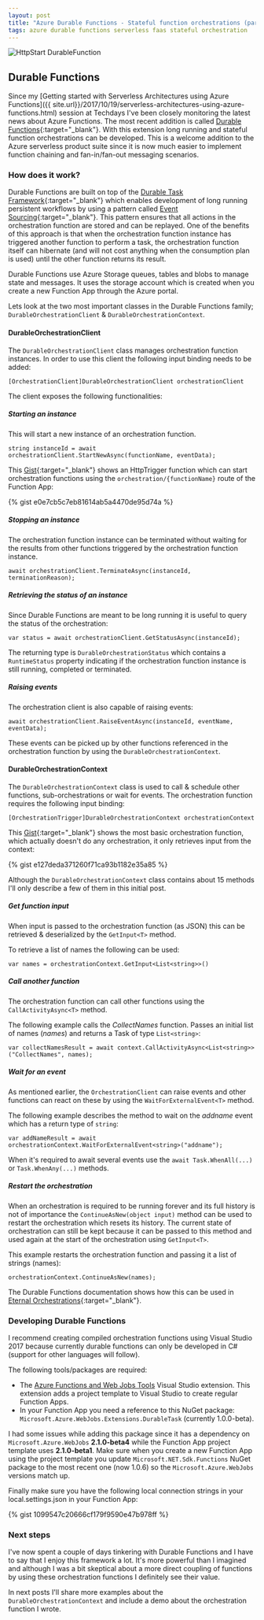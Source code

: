 ```yaml
---
layout: post
title: "Azure Durable Functions - Stateful function orchestrations (part 1)"
tags: azure durable functions serverless faas stateful orchestration
---
```


<img class="u-max-full-width" itemprop="image" src="{{ site.url }}/assets/2017/11/05/DurableFunctionsDemo.png" alt="HttpStart DurableFunction">

## Durable Functions

Since my [Getting started with Serverless Architectures using Azure Functions]({{ site.url}}/2017/10/19/serverless-architectures-using-azure-functions.html) session at Techdays I've been closely monitoring the latest news about Azure Functions. The most recent addition is called [Durable Functions](https://docs.microsoft.com/en-us/azure/azure-functions/durable-functions-overview){:target="_blank"}. With this extension long running and stateful function orchestrations can be developed. This is a welcome addition to the Azure serverless product suite since it is now much easier to implement function chaining and fan-in/fan-out messaging scenarios.

<!--more-->

### How does it work?

Durable Functions are built on top of the [Durable Task Framework](https://github.com/Azure/durabletask){:target="_blank"} which enables development of long running persistent workflows by using a pattern called [Event Sourcing](https://docs.microsoft.com/en-us/azure/azure-functions/durable-functions-overview#the-technology){:target="_blank"}. This pattern ensures that all actions in the orchestration function are stored and can be replayed. One of the benefits of this approach is that when the orchestration function instance has triggered another function to perform a task, the orchestration function itself can hibernate (and will not cost anything when the consumption plan is used) until the other function returns its result. 

Durable Functions use Azure Storage queues, tables and blobs to manage state and messages. It uses the storage account which is created when you create a new Function App through the Azure portal.

Lets look at the two most important classes in the Durable Functions family; `Durable​Orchestration​Client` & `Durable​Orchestration​Context`. 

#### Durable​Orchestration​Client

The `Durable​Orchestration​Client` class manages orchestration function instances. 
In order to use this client the following input binding needs to be added:
 
`[OrchestrationClient]DurableOrchestrationClient orchestrationClient`

The client exposes the following functionalities: 

##### Starting an instance 

This will start a new instance of an orchestration function.

`string instanceId = await orchestrationClient.StartNewAsync(functionName, eventData);`

This [Gist](https://gist.github.com/marcduiker/e0e7cb5c7eb81614ab5a4470de95d74a){:target="_blank"} shows an HttpTrigger function which can start orchestration functions using the `orchestration/{functionName}` route of the Function App:

{% gist e0e7cb5c7eb81614ab5a4470de95d74a %}

##### Stopping an instance

The orchestration function instance can be terminated without waiting for the results from other functions triggered by the orchestration function instance.

`await orchestrationClient.TerminateAsync(instanceId, terminationReason);`

##### Retrieving the status of an instance

Since Durable Functions are meant to be long running it is useful to query the status of the orchestration:

`var status = await orchestrationClient.GetStatusAsync(instanceId);`

The returning type is `DurableOrchestrationStatus` which contains a `RuntimeStatus` property indicating if the orchestration function instance is still running, completed or terminated.

##### Raising events

The orchestration client is also capable of raising events:

`await orchestrationClient.RaiseEventAsync(instanceId, eventName, eventData);`

These events can be picked up by other functions referenced in the orchestration function by using the `Durable​Orchestration​Context`.

#### Durable​Orchestration​Context

The `DurableOrchestrationContext` class is used to call & schedule other functions, sub-orchestrations or wait for events. 
The orchestration function requires the following input binding:

`[OrchestrationTrigger]DurableOrchestrationContext orchestrationContext`
 
This [Gist](https://gist.github.com/marcduiker/e127deda371260f71ca93b1182e35a85){:target="_blank"} shows the most basic orchestration function, which actually doesn't do any orchestration, it only retrieves input from the context:

{% gist e127deda371260f71ca93b1182e35a85 %}

Although the `DurableOrchestrationContext` class contains about 15 methods I'll only describe a few of them in this initial post.

##### Get function input

When input is passed to the orchestration function (as JSON) this can be retrieved & deserialized by the `GetInput<T>` method. 

To retrieve a list of names the following can be used:

`var names = orchestrationContext.GetInput<List<string>>()`

##### Call another function

The orchestration function can call other functions using the `CallActivityAsync<T>` method.

The following example calls the _CollectNames_ function. Passes an initial list of names (_names_) and returns a Task of type `List<string>`:

`var collectNamesResult = await context.CallActivityAsync<List<string>>("CollectNames", names);`

##### Wait for an event

As mentioned earlier, the `OrchestrationClient` can raise events and other functions can react on these by using the `WaitForExternalEvent<T>` method.

The following example describes the method to wait on the _addname_ event which has a return type of `string`:

`var addNameResult = await orchestrationContext.WaitForExternalEvent<string>("addname");`

When it's required to await several events use the `await Task.WhenAll(...)` or `Task.WhenAny(...)` methods.

##### Restart the orchestration

When an orchestration is required to be running forever and its full history is not of importance the `ContinueAsNew(object input)` method can be used to restart the orchestration which resets its history. The current state of orchestration can still be kept because it can be passed to this method and used again at the start of the orchestration using `GetInput<T>`.

This example restarts the orchestration function and passing it a list of strings (names):

`orchestrationContext.ContinueAsNew(names);`

The Durable Functions documentation shows how this can be used in [Eternal Orchestrations](https://docs.microsoft.com/en-us/azure/azure-functions/durable-functions-eternal-orchestrations){:target="_blank"}.

### <a id="developing"></a>Developing Durable Functions

I recommend creating compiled orchestration functions using Visual Studio 2017 because currently durable functions can only be developed in C# (support for other languages will follow).

The following tools/packages are required:

- The [Azure Functions and Web Jobs Tools](https://docs.microsoft.com/en-us/azure/azure-functions/functions-develop-vs) Visual Studio extension. This extension adds a project template to Visual Studio to create regular Function Apps.
- In your Function App you need a reference to this NuGet package: `Microsoft.Azure.WebJobs.Extensions.DurableTask` (currently 1.0.0-beta). 

I had some issues while adding this package since it has a dependency on `Microsoft.Azure.WebJobs` __2.1.0-beta4__ while the Function App project template uses __2.1.0-beta1__. Make sure when you create a new Function App using the project template you update `Microsoft.NET.Sdk.Functions` NuGet package to the most recent one (now 1.0.6) so the `Microsoft.Azure.WebJobs` versions match up.

Finally make sure you have the following local connection strings in your local.settings.json in your Function App:

{% gist 1099547c20666cf179f9590e47b978ff %}  

### Next steps

I've now spent a couple of days tinkering with Durable Functions and I have to say that I enjoy this framework a lot. It's more powerful than I imagined and although I was a bit skeptical about a more direct coupling of functions by using these orchestration functions I definitely see their value.

In next posts I'll share more examples about the `DurableOrchestrationContext` and include a demo about the orchestration function I wrote.